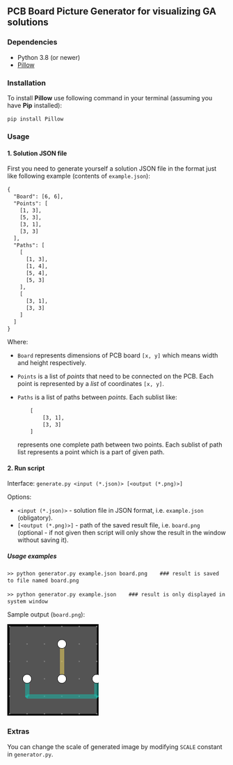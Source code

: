 ## PCB Board Picture Generator for visualizing GA solutions

### Dependencies
- Python 3.8 (or newer) 
- [Pillow](https://python-pillow.org)

### Installation
To install **Pillow** use following command in your terminal (assuming you have **Pip** installed):
```
pip install Pillow
```

### Usage
#### 1. Solution JSON file
First you need to generate yourself a solution JSON file in the format just like following example (contents of `example.json`):
```
{
  "Board": [6, 6],
  "Points": [
    [1, 3],
    [5, 3],
    [3, 1],
    [3, 3]
  ],
  "Paths": [
    [
      [1, 3],
      [1, 4],
      [5, 4],
      [5, 3]
    ],
    [
      [3, 1],
      [3, 3]
    ]
  ]
}
```

Where:

- `Board` represents dimensions of PCB board `[x, y]` which means width and height respectively.
- `Points` is a list of *points* that need to be connected on the PCB. Each point is represented by a *list* of coordinates `[x, y]`.
- `Paths` is a list of paths between *points*. Each sublist like:

    ```
        [
            [3, 1],
            [3, 3]
        ]
    ```
    represents one complete path between two points. Each sublist of path list represents a point which is a part of given path.

#### 2. Run script

Interface: `generate.py <input (*.json)> [<output (*.png)>]`

Options:
  - `<input (*.json)>` - solution file in JSON format, i.e. `example.json` (obligatory).
  - `[<output (*.png)>]` - path of the saved result file, i.e. `board.png` (optional - if not given then script will only show the result in the window without saving it).

##### Usage examples
```
>> python generator.py example.json board.png    ### result is saved to file named board.png

>> python generator.py example.json    ### result is only displayed in system window
```
Sample output (`board.png`):

![example](./board.png "board.png")

### Extras
You can change the scale of generated image by modifying `SCALE` constant in `generator.py`.
